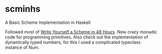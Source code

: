 # scminhs
A Basic Scheme Implementation in Haskell

Followed most of [Write Yourself a Scheme in 48 Hours](http://en.wikibooks.org/wiki/Write_Yourself_a_Scheme_in_48_Hours). New crazy monadic code for programming primitives. Also check out the implementation of dynamically typed numbers, for this I used a complicated typeclass instance of Num.

